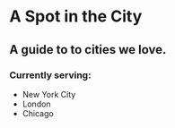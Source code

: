 # A Spot in the City

## A guide to to cities we love.

### Currently serving:
  - New York City
  - London
  - Chicago
